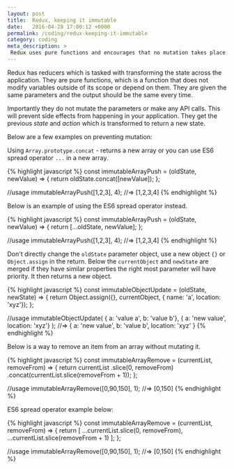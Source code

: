 ```yaml
---
layout: post
title:  Redux, keeping it immutable
date:   2016-04-28 17:00:12 +0000
permalink: /coding/redux-keeping-it-immutable
category: coding
meta_description: >
 Redux uses pure functions and encourages that no mutation takes place.
---
```


Redux has reducers which is tasked with transforming the state across the application.
They are pure functions, which is a function that does not modify variables outside of its scope
or depend on them. They are given the same parameters and the output should be the same every time.

Importantly they do not mutate the parameters or make any API calls.
This will prevent side effects from happening in your application.
They get the previous _state_ and _action_ which is transformed to return a new state.

Below are a few examples on preventing mutation:

Using `Array.prototype.concat` - returns a new array or you can use ES6 spread operator `...` in a new array.

{% highlight javascript %}
const immutableArrayPush = (oldState, newValue) => {
	return oldState.concat([newValue]);
};

//usage
immutableArrayPush([1,2,3], 4); //=> [1,2,3,4]
{% endhighlight %}

Below is an example of using the ES6 spread operator instead.

{% highlight javascript %}
const immutableArrayPush = (oldState, newValue) => {
	return [...oldState, newValue];
};

//usage
immutableArrayPush([1,2,3], 4); //=> [1,2,3,4]
{% endhighlight %}

Don't directly change the `oldState` parameter object, use a new object `{}` or `Object.assign` in the return.
Below the `currentObject` and `newState` are merged if they have similar properties the right most parameter
will have priority. It then returns a new object.

{% highlight javascript %}
const immutableObjectUpdate = (oldState, newState) => {
	return Object.assign({}, currentObject, { name: 'a', location: 'xyz'});
};

//usage
immutableObjectUpdate(
	{ a: 'value a', b: 'value b'}, 
	{ a: 'new value', location: 'xyz'}
	); //=> { a: 'new value', b: 'value b', location: 'xyz' }
{% endhighlight %}

Below is a way to remove an item from an array without mutating it.

{% highlight javascript %}
const immutableArrayRemove = (currentList, removeFrom) => {
	return currentList
					.slice(0, removeFrom)
					.concat(currentList.slice(removeFrom + 1));
};

//usage
immutableArrayRemove([0,90,150], 1); //=> [0,150]
{% endhighlight %}

ES6 spread operator example below:

{% highlight javascript %}
const immutableArrayRemove = (currentList, removeFrom) => {
	return [
		...currentList.slice(0, removeFrom),
		...currentList.slice(removeFrom + 1)
	];
};

//usage
immutableArrayRemove([0,90,150], 1); //=> [0,150]
{% endhighlight %}